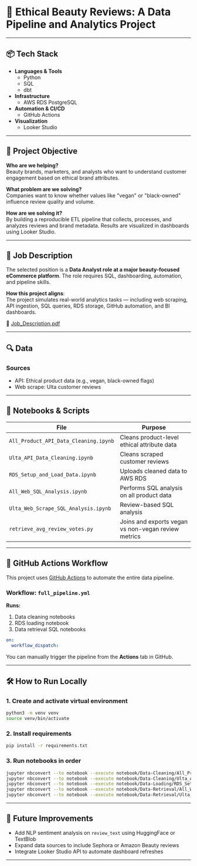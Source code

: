 # 🧠 Ethical Beauty Reviews: A Data Pipeline and Analytics Project

---

## 📦 Tech Stack

- **Languages & Tools**
  - Python
  - SQL
  - dbt
- **Infrastructure**
  - AWS RDS PostgreSQL
- **Automation & CI/CD**
  - GitHub Actions
- **Visualization**
  - Looker Studio

---

## 🎯 Project Objective

**Who are we helping?**  
Beauty brands, marketers, and analysts who want to understand customer engagement based on ethical brand attributes.

**What problem are we solving?**  
Companies want to know whether values like "vegan" or "black-owned" influence review quality and volume.

**How are we solving it?**  
By building a reproducible ETL pipeline that collects, processes, and analyzes reviews and brand metadata. Results are visualized in dashboards using Looker Studio.

---

## 💼 Job Description

The selected position is a **Data Analyst role at a major beauty-focused eCommerce platform**. The role requires SQL, dashboarding, automation, and pipeline skills.

**How this project aligns**:  
The project simulates real-world analytics tasks — including web scraping, API ingestion, SQL queries, RDS storage, GitHub automation, and BI dashboards.

📄 [Job_Description.pdf](proposal/Job_Description.pdf)

---

## 🔍 Data

### Sources

- API: Ethical product data (e.g., vegan, black-owned flags)
- Web scrape: Ulta customer reviews

---

## 📓 Notebooks & Scripts

| File                                  | Purpose                                             |
| ------------------------------------- | --------------------------------------------------- |
| `All_Product_API_Data_Cleaning.ipynb` | Cleans product-level ethical attribute data         |
| `Ulta_API_Data_Cleaning.ipynb`        | Cleans scraped customer reviews                     |
| `RDS_Setup_and_Load_Data.ipynb`       | Uploads cleaned data to AWS RDS                     |
| `All_Web_SQL_Analysis.ipynb`          | Performs SQL analysis on all product data           |
| `Ulta_Web_Scrape_SQL_Analysis.ipynb`  | Review-based SQL analysis                           |
| `retrieve_avg_review_votes.py`        | Joins and exports vegan vs non-vegan review metrics |

---

## 🚀 GitHub Actions Workflow

This project uses [GitHub Actions](https://github.com/features/actions) to automate the entire data pipeline.

### Workflow: `full_pipeline.yml`

**Runs:**

1. Data cleaning notebooks
2. RDS loading notebook
3. Data retrieval SQL notebooks

```yaml
on:
  workflow_dispatch:
```

You can manually trigger the pipeline from the **Actions** tab in GitHub.

---

## 🛠 How to Run Locally

### 1. Create and activate virtual environment

```bash
python3 -m venv venv
source venv/bin/activate
```

### 2. Install requirements

```bash
pip install -r requirements.txt
```

### 3. Run notebooks in order

```bash
jupyter nbconvert --to notebook --execute notebook/Data-Cleaning/All_Product_API_Data_Cleaning.ipynb
jupyter nbconvert --to notebook --execute notebook/Data-Cleaning/Ulta_API_Data_Cleaning.ipynb
jupyter nbconvert --to notebook --execute notebook/Data-Loading/RDS_Setup_and_Load_Data.ipynb
jupyter nbconvert --to notebook --execute notebook/Data-Retrieval/All_Web_SQL_Analysis.ipynb
jupyter nbconvert --to notebook --execute notebook/Data-Retrieval/Ulta_Web_Scrape_SQL_Analysis.ipynb
```

---

## 🔮 Future Improvements

- Add NLP sentiment analysis on `review_text` using HuggingFace or TextBlob
- Expand data sources to include Sephora or Amazon Beauty reviews
- Integrate Looker Studio API to automate dashboard refreshes

---

